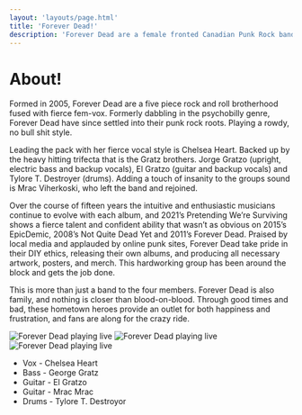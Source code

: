 ```yaml
---
layout: 'layouts/page.html'
title: 'Forever Dead!'
description: 'Forever Dead are a female fronted Canadian Punk Rock band. Kicking ass and taking names since 2005'
---
```



<h1>About!</h1>

Formed in 2005, Forever Dead are a five piece rock and roll brotherhood fused with fierce fem-vox. Formerly dabbling in the psychobilly genre, Forever Dead have since settled into their punk rock roots. Playing a rowdy, no bull shit style.

Leading the pack with her fierce vocal style is Chelsea Heart. Backed up by the heavy hitting trifecta that is the Gratz brothers. Jorge Gratzo (upright, electric bass and backup vocals), El Gratzo (guitar and backup vocals) and Tylore T. Destroyer (drums).  Adding a touch of insanity to the groups sound is Mrac Viherkoski, who left the band and rejoined.

Over the course of fifteen years the intuitive and enthusiastic musicians continue to evolve with each album, and 2021’s Pretending We’re Surviving shows a fierce talent and confident ability that wasn’t as obvious on 2015’s EpicDemic, 2008’s Not Quite Dead Yet and 2011’s Forever Dead. Praised by local media and applauded by online punk sites, Forever Dead take pride in their DIY ethics, releasing their own albums, and producing all necessary artwork, posters, and merch. This hardworking group has been around the block and gets the job done.

This is more than just a band to the four members. Forever Dead is also family, and nothing is closer than blood-on-blood. Through good times and bad, these hometown heroes provide an outlet for both happiness and frustration, and fans are along for the crazy ride.

<img src="https://res.cloudinary.com/dy8mxogvn/image/upload/c_scale,f_auto,q_auto:good,w_1200/v1618597081/foreverdead/DSC_0796.jpg" alt="Forever Dead playing live" class="">
<img src="https://res.cloudinary.com/dy8mxogvn/image/upload/c_scale,f_auto,q_auto:good,w_1200/v1618597069/foreverdead/DSC_0027_2.jpg" alt="Forever Dead playing live" class="">
<img src="https://res.cloudinary.com/dy8mxogvn/image/upload/c_scale,f_auto,q_auto:good,w_1200/v1618597054/foreverdead/DSC_0454.jpg" alt="Forever Dead playing live" class="">


<div class="prose-lg">

- Vox - Chelsea Heart
- Bass - George Gratz
- Guitar - El Gratzo
- Guitar - Mrac Mrac
- Drums - Tylore T. Destroyor

</div>